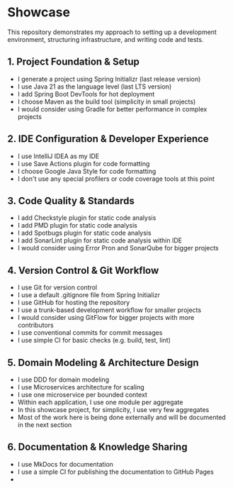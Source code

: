 # Showcase

This repository demonstrates my approach to setting up a development environment, structuring
infrastructure, and writing code and tests.

## 1. Project Foundation & Setup

- I generate a project using Spring Initializr (last release version)
- I use Java 21 as the language level (last LTS version)
- I add Spring Boot DevTools for hot deployment
- I choose Maven as the build tool (simplicity in small projects)
- I would consider using Gradle for better performance in complex projects

## 2. IDE Configuration & Developer Experience

- I use IntelliJ IDEA as my IDE
- I use Save Actions plugin for code formatting
- I choose Google Java Style for code formatting
- I don't use any special profilers or code coverage tools at this point

## 3. Code Quality & Standards

- I add Checkstyle plugin for static code analysis
- I add PMD plugin for static code analysis
- I add Spotbugs plugin for static code analysis
- I add SonarLint plugin for static code analysis within IDE
- I would consider using Error Pron and SonarQube for bigger projects

## 4. Version Control & Git Workflow

- I use Git for version control
- I use a default .gitignore file from Spring Initializr
- I use GitHub for hosting the repository
- I use a trunk-based development workflow for smaller projects
- I would consider using GitFlow for bigger projects with more contributors
- I use conventional commits for commit messages
- I use simple CI for basic checks (e.g. build, test, lint)

## 5. Domain Modeling & Architecture Design

- I use DDD for domain modeling
- I use Microservices architecture for scaling
- I use one microservice per bounded context
- Within each application, I use one module per aggregate
- In this showcase project, for simplicity, I use very few aggregates
- Most of the work here is being done externally and will be documented in the next section

## 6. Documentation & Knowledge Sharing

- I use MkDocs for documentation
- I use a simple CI for publishing the documentation to GitHub Pages
- 
